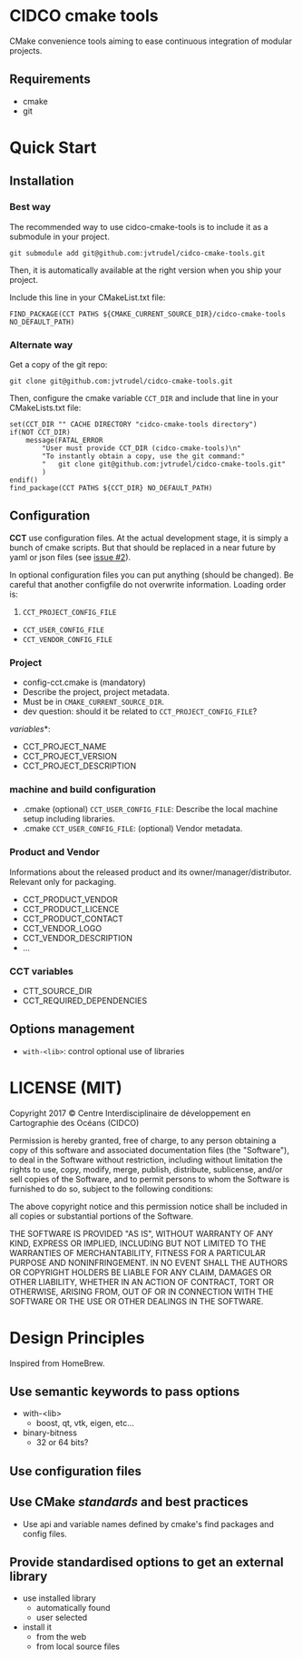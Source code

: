 # CIDCO cmake tools

CMake convenience tools aiming to ease continuous integration of modular projects.


## Requirements

  - cmake
  - git

# Quick Start

## Installation

### Best way

The recommended way to use cidco-cmake-tools is to include it as a submodule in your project.

    git submodule add git@github.com:jvtrudel/cidco-cmake-tools.git

Then, it is automatically available at the right version when you ship your project.

Include this line in your CMakeList.txt file:

    FIND_PACKAGE(CCT PATHS ${CMAKE_CURRENT_SOURCE_DIR}/cidco-cmake-tools NO_DEFAULT_PATH)

### Alternate way

Get a copy of the git repo:

    git clone git@github.com:jvtrudel/cidco-cmake-tools.git

Then, configure the cmake variable ````CCT_DIR```` and include that line in your CMakeLists.txt file:

    set(CCT_DIR "" CACHE DIRECTORY "cidco-cmake-tools directory")
    if(NOT CCT_DIR)
        message(FATAL_ERROR
            "User must provide CCT_DIR (cidco-cmake-tools)\n"
            "To instantly obtain a copy, use the git command:"
            "   git clone git@github.com:jvtrudel/cidco-cmake-tools.git"
            )
    endif()
    find_package(CCT PATHS ${CCT_DIR} NO_DEFAULT_PATH)

## Configuration

**CCT** use configuration files. At the actual development stage, it is simply a bunch of cmake scripts. But that should be replaced in a near future by yaml or json files (see [issue #2](https://github.com/jvtrudel/cidco-cmake-tools/issues/2)).

In optional configuration files you can put anything (should be changed). Be careful that another configfile do not overwrite information. Loading order is:

  1. ````CCT_PROJECT_CONFIG_FILE````
  - ````CCT_USER_CONFIG_FILE````
  - ````CCT_VENDOR_CONFIG_FILE````

### Project

  - config-cct.cmake is (mandatory)
  - Describe the project, project metadata.
  - Must be in ````CMAKE_CURRENT_SOURCE_DIR````.
  - dev question:  should it be related to ````CCT_PROJECT_CONFIG_FILE````?

*variables**:

  - CCT_PROJECT_NAME
  - CCT_PROJECT_VERSION
  - CCT_PROJECT_DESCRIPTION

### machine and build configuration

  - <any file name>.cmake (optional)
  ``CCT_USER_CONFIG_FILE``:  Describe the local machine setup including libraries.
  - <vendor>.cmake ````CCT_USER_CONFIG_FILE````: (optional) Vendor metadata.

### Product and Vendor

Informations about the released product and its owner/manager/distributor. Relevant only for packaging.

  - CCT_PRODUCT_VENDOR
  - CCT_PRODUCT_LICENCE
  - CCT_PRODUCT_CONTACT
  - CCT_VENDOR_LOGO
  - CCT_VENDOR_DESCRIPTION
  - ...


### CCT variables


  - CTT_SOURCE_DIR
  - CCT_REQUIRED_DEPENDENCIES

## Options management

  - ````with-<lib>````: control optional use of libraries





# LICENSE (MIT)


Copyright 2017 © Centre Interdisciplinaire de développement en Cartographie des Océans (CIDCO)

Permission is hereby granted, free of charge, to any person obtaining a copy of this software and associated documentation files (the "Software"), to deal in the Software without restriction, including without limitation the rights to use, copy, modify, merge, publish, distribute, sublicense, and/or sell copies of the Software, and to permit persons to whom the Software is furnished to do so, subject to the following conditions:

The above copyright notice and this permission notice shall be included in all copies or substantial portions of the Software.

THE SOFTWARE IS PROVIDED "AS IS", WITHOUT WARRANTY OF ANY KIND, EXPRESS OR IMPLIED, INCLUDING BUT NOT LIMITED TO THE WARRANTIES OF MERCHANTABILITY, FITNESS FOR A PARTICULAR PURPOSE AND NONINFRINGEMENT. IN NO EVENT SHALL THE AUTHORS OR COPYRIGHT HOLDERS BE LIABLE FOR ANY CLAIM, DAMAGES OR OTHER LIABILITY, WHETHER IN AN ACTION OF CONTRACT, TORT OR OTHERWISE, ARISING FROM, OUT OF OR IN CONNECTION WITH THE SOFTWARE OR THE USE OR OTHER DEALINGS IN THE SOFTWARE.



# Design Principles

Inspired from HomeBrew.

## Use semantic keywords to pass options

  - with-\<lib>
    - boost, qt, vtk, eigen, etc...
  - binary-bitness
    - 32 or 64 bits?

## Use configuration files



## Use CMake  *standards* and best practices

  - Use api and variable names defined by cmake's find packages and config files.

## Provide standardised options to get an external library

  - use installed library
    - automatically found
    - user selected
  - install it
    - from the web
    - from local source files  
